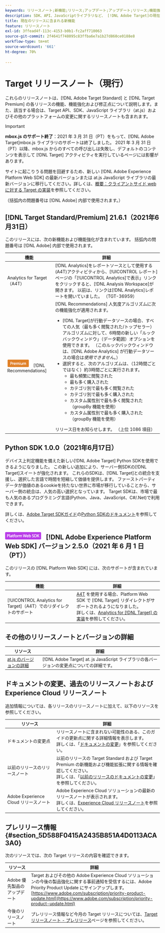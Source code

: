 ```yaml
---
keywords: リリースノート;新機能;リリース;アップデート;アップデート;リリース;機能強化;修正;バグ修正;アップデート
description: SDK、API、JavaScriptライブラリなど、 [!DNL Adobe Target]の現在のリリースに含まれる新機能、機能強化、修正点について説明します。
title: 現在のリリースに含まれる新機能
feature: リリースノート
exl-id: 3ffead4f-113c-4153-b0b1-fc2aff710063
source-git-commit: 2f4641f748095c83ffba6e7a1b27d860ce0188e8
workflow-type: tm+mt
source-wordcount: '661'
ht-degree: 70%

---
```


# Target リリースノート（現行）

これらのリリースノートは、[!DNL Adobe Target Standard] と [!DNL Target Premium] の各リリースの機能、機能強化および修正点について説明します。また、該当する場合は、Target API、SDK、JavaScript ライブラリ（at.js）およびその他のプラットフォームの変更に関するリリースノートも含まれます。 

>[!IMPORTANT]
>
>**mbox.js のサポート終了**：2021 年 3 月 31 日（PT）をもって、[!DNL Adobe Target]mbox.js ライブラリのサポートは終了しました。 2021 年 3 月 31 日（PT）以降、mbox.js からのすべての呼び出しは失敗し、デフォルトのコンテンツを表示して [!DNL Target] アクティビティを実行しているページには影響があります。
>
>サイトに起こりうる問題を回避するため、新しい [!DNL Adobe Experience Platform Web SDK] の最新バージョンまたは at.js JavaScript ライブラリの最新バージョンに移行してください。詳しくは、[概要：クライアントサイド web に対する Target の実装](/help/c-implementing-target/c-implementing-target-for-client-side-web/implement-target-for-client-side-web.md)を参照してください。

（括弧内の問題番号は [!DNL Adobe] 内部で使用されます。）

## [!DNL Target Standard/Premium] 21.6.1（2021年6月31日）

このリリースには、次の新機能および機能強化が含まれています。 括弧内の問題番号は [!DNL Adobe] 内部で使用されます。

| 機能 | 詳細 |
| --- | --- |
| Analytics for Target（A4T） | [!DNL Analytics]をレポートソースとして使用する(A4T)アクティビティから、[!UICONTROL レポート]ページの「[!UICONTROL Analytics]で表示」リンクをクリックすると、[!DNL Analysis Workspace]が開きます。 以前は、リンクは[!DNL Analytics]レポートを開いていました。 （TGT-36959） |
| ![Premium](/help/assets/premium.png) [!DNL Recommendations] | [!DNL Recommendations] 人気度アルゴリズムに次の機能強化が適用されます。<ul><li>[!DNL Target]が行動データソースの場合、すべての人気（最も多く閲覧された/トップセラー）アルゴリズムに対して、6時間の新しい「ルックバックウィンドウ」（データ範囲）オプションを使用できます。 （このルックバックウィンドウは、[!DNL Adobe Analytics] が行動データソースの場合は&#x200B;*使用できません*。）</li><li>選択すると、次のアルゴリズムは、（12時間ごとではなく）約3時間ごとに実行されます。<ul><li>最も頻繁に閲覧された</li><li>最も多く購入された</li><li>カテゴリ別で最も多く閲覧された</li><li>カテゴリ別で最も多く購入された</li><li>カスタム属性別で最も多く閲覧された（groupBy 機能を使用）</li><li>カスタム属性別で最も多く購入された（groupBy 機能を使用）</li></ul></ul>リリース日をお知らせします。 （上位 1086 項目） |

## Python SDK 1.0.0（2021年6月17日）

デバイス上判定機能を備えた新しい[!DNL Adobe Target] Python SDKを使用できるようになりました。 この新しい追加により、サーバー側SDKの[!DNL Target]スイートが強化されます。 これらのSDKは、[!DNL Target]との統合を支援し、選択した言語で時間を短縮して価値を提供します。 ファーストパーティデータが価値のあるcookieを持たない世界に市場が移行していることから、サーバー側の統合は、人気の高い選択となっています。 Target SDKは、市場で最も人気のあるプログラミング言語(Python、Java、JavaScript、C#/.Net)で利用できます。

詳しくは、[Adobe Target SDKガイド](https://adobetarget-sdks.gitbook.io/docs/)の[Python SDKのドキュメント](https://adobetarget-sdks.gitbook.io/docs/sdk-reference-guides/python-sdk)を参照してください。

## ![Adobe Experience Platform Web SDK バッジ](/help/assets/platform.png) [!DNL Adobe Experience Platform Web SDK] バージョン 2.5.0（2021 年 6 月 1 日（PT））

このリリースの [!DNL Platform Web SDK] には、次のサポートが含まれています。

| 機能 | 詳細 |
| --- | --- |
| [!UICONTROL Analytics for Target]（A4T）でのリダイレクトのサポート | [A4T](/help/c-integrating-target-with-mac/a4t/a4t.md) を使用する場合、Platform Web SDK で [!DNL Target] リダイレクトがサポートされるようになりました。<br>詳しくは、[Analytics for [!DNL Target] の実装](/help/c-integrating-target-with-mac/a4t/a4timplementation.md)を参照してください。 |

## その他のリリースノートとバージョンの詳細

| リソース | 詳細 |
|--- |--- |
| [at.js のバージョンの詳細](/help/c-implementing-target/c-implementing-target-for-client-side-web/target-atjs-versions.md) | [!DNL Adobe Target] at. js JavaScript ライブラリの各バージョンの変更点についての詳細です。 |

## ドキュメントの変更、過去のリリースノートおよび Experience Cloud リリースノート

追加情報については、各リリースのリリースノートに加えて、以下のリソースを参照してください。

| リソース | 詳細 |
|--- |--- |
| ドキュメントの変更点 | リリースノートに含まれない可能性のある、このガイドの更新点に関する詳細情報を表示します。<br>詳しくは、「[ドキュメントの変更](/help/r-release-notes/doc-change.md#reference_366123CF00994BACBBF9BBDF2C4D840C)」を参照してください。 |
| 以前のリリースのリリースノート | 以前のリリースの Target Standard および Target Premium の新機能および機能拡張に関する情報を確認してください。<br>詳しくは、「[以前のリリースのドキュメントの変更](/help/r-release-notes/release-notes-for-previous-releases.md)」を参照してください。 |
| Adobe Experience Cloud リリースノート | Adobe Experience Cloud ソリューションの最新のリリースノートが表示されます。<br>詳しくは、[Experience Cloud リリースノート](https://experienceleague.adobe.com/docs/release-notes/experience-cloud/current.html?lang=ja)を参照してください。 |

## プレリリース情報 {#section_5D588F0415A2435B851A4D0113ACA3A0}

次のリソースでは、次の Target リリースの内容を確認できます。

| リソース | 詳細 |
|--- |--- |
| Adobe 優先製品のアップデート | Target およびその他の Adobe Experience Cloud ソリューションの今後の製品強化に関する事前通知を受信するには、Adobe Priority Product Update にサインアップします。<br>[https://www.adobe.com/subscription/priority-product-update.html](https://www.adobe.com/subscription/priority-product-update.html) |
| 今後のリリースノート | プレリリース情報など今月の Target リリースについては、[Target リリースノート - プレリリース](/help/r-release-notes/target-release-notes.md)ページを参照してください。 |
